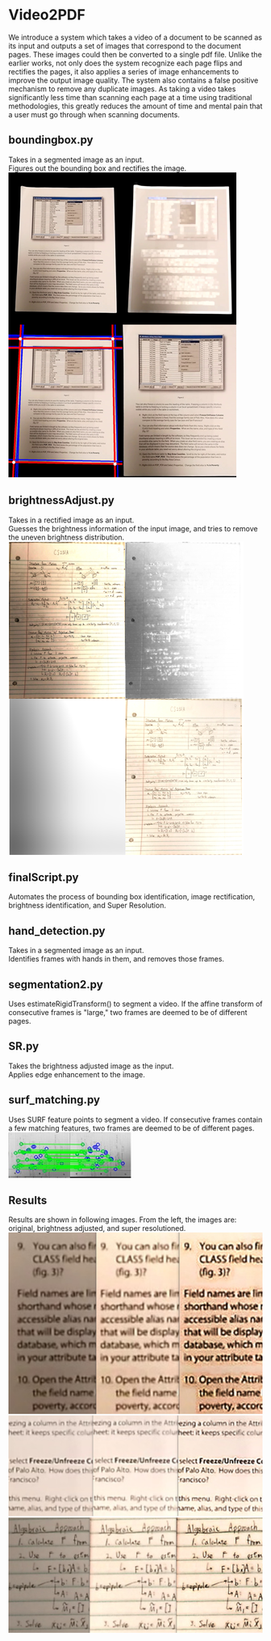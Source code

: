 # Video2PDF
We introduce a system which takes a video of a document to be scanned as its input and outputs a set of images that correspond to the document pages. These images could then be converted to a single pdf file. Unlike the earlier works, not only does the system recognize each page flips and rectifies the pages, it also applies a series of image enhancements to improve the output image quality. The system also contains a false positive mechanism to remove any duplicate images. As taking a video takes significantly less time than scanning each page at a time using traditional methodologies, this greatly reduces the amount of time and mental pain that a user must go through when scanning documents.

## boundingbox.py
Takes in a segmented image as an input.<br />
Figures out the bounding box and rectifies the image.<br />
![Video2Scan](./imgs/222bounding.PNG)

## brightnessAdjust.py
Takes in a rectified image as an input. <br />
Guesses the brightness information of the input image, and tries to remove the uneven brightness distribution.<br />
![Video2Scan](./imgs/brightnessAdjust.PNG)

## finalScript.py
Automates the process of bounding box identification, image rectification, brightness identification, and Super Resolution.

## hand_detection.py
Takes in a segmented image as an input. <br />
Identifies frames with hands in them, and removes those frames.

## segmentation2.py
Uses estimateRigidTransform() to segment a video. If the affine transform of consecutive frames is "large," two frames are deemed to be of different pages.

## SR.py
Takes the brightness adjusted image as the input. <br />
Applies edge enhancement to the image.

## surf_matching.py
Uses SURF feature points to segment a video. If consecutive frames contain a few matching features, two frames are deemed to be of different pages.<br />
![Video2Scan](./imgs/kp_coreespondence_correct_small.jpg)

## Results
Results are shown in following images. From the left, the images are: original, brightness adjusted, and super resolutioned. <br />
![Video2Scan](./imgs/SR222.PNG) <br />
![Video2Scan](./imgs/SR222_2.PNG) <br />
![Video2Scan](./imgs/SR555.PNG)